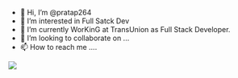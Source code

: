 - 👋 Hi, I’m @pratap264
- 👀 I’m interested in Full Satck Dev
- 🌱 I’m currently WorKinG at TransUnion as Full Stack Developer.
- 💞️ I’m looking to collaborate on ...
- 📫 How to reach me ....

<!---
pratap264/pratap264 is a ✨ special ✨ repository because its `README.md` (this file) appears on your GitHub profile.
You can click the Preview link to take a look at your changes.
--->
<div>
<!--   <a href="/" align="left">
    <img src="https://github-readme-stats.vercel.app/api/top-langs/?username=Sanket292001&text_color=586069&layout=compact&hide_border=true&bg_color=fff&title_color=0366d6&count_private=true&include_all_commits=true" />
  </a> -->

  <a href="/" align="right">
    <img src="https://github-readme-stats.vercel.app/api?username=pratap264&count_private=true&show_icons=true&icon_color=222&title_color=0366d6&text_color=586069&bg_color=fff&hide=issues&hide_border=true&include_all_commits=true"&count_private=true />
  </a>
</div>
